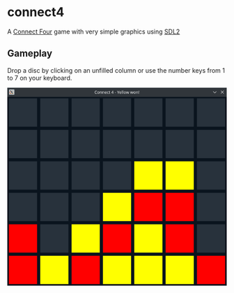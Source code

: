 # connect4

A [Connect Four](https://en.wikipedia.org/wiki/Connect_Four) game with very simple graphics using [SDL2](https://www.libsdl.org/)

## Gameplay

Drop a disc by clicking on an unfilled column or use the number keys from 1 to 7 on your keyboard.


![Gameplay image](example_game.png)